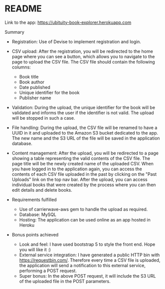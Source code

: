 # README

Link to the app: https://ubituity-book-explorer.herokuapp.com

Summary
* Registration: Use of Devise to implement registration and login.
* CSV upload: After the registration, you will be redirected to the home page where you can see a button, which allows you to navigate to the page to upload the CSV file.
The CSV file should contain the following columns:
  * Book title
  * Book author
  * Date published
  * Unique identifier for the book
  * Publisher name
* Validation: During the upload, the unique identifier for the book will be validated and informs the user if the identifier is not valid. The upload will be stopped in such a case.
* File handling: During the upload, the CSV file will be renamed to have a UUID in it and uploaded to the Amazon S3 bucket dedicated to the app. The new name and the S3 URL of the file will be saved in the application database.
* Content management: After the upload, you will be redirected to a page showing a table representing the valid contents of the CSV file. The page title will be the newly created name of the uploaded CSV. When you have logged in to the application again, you can access the contents of each CSV file uploaded in the past by clicking on the "Past Uploads" link on the top nav bar. After the upload, you can access individual books that were created by the process where you can then edit details and delete books.
  

* Requirements fulfilled
    * Use of carrierwave-aws gem to handle the upload as required.
    * Database: MySQL
    * Hosting: The application can be used online as an app hosted in Heroku
  

* Bonus points achieved
  * Look and feel: I have used bootstrap 5 to style the front end. Hope you will like it :)
  * External service integration: I have generated a public HTTP bin with https://requestbin.com/. Therefore every time a CSV file is uploaded, the application will send a notification to this external service, performing a POST request.
  * Super bonus: In the above POST request, it will include the S3 URL of the uploaded file in the POST parameters.

